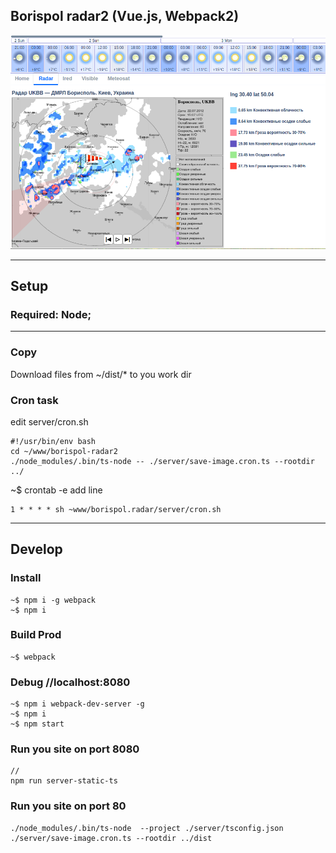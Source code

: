 ## Borispol radar2 (Vue.js, Webpack2)

![](https://github.com/Maxislav/borispol-radar2/blob/master/readme.png?raw=true?raw=true=400x200)

***
## Setup

### Required: Node;
***

### Copy
Download files from ~/dist/* to you work dir

### Cron task
edit server/cron.sh
```
#!/usr/bin/env bash
cd ~/www/borispol-radar2
./node_modules/.bin/ts-node -- ./server/save-image.cron.ts --rootdir ../
```

 
~$ crontab -e 
add line 
```
1 * * * * sh ~www/borispol.radar/server/cron.sh
```
***

## Develop

### Install

```
~$ npm i -g webpack
~$ npm i
```
### Build Prod
```
~$ webpack
```

### Debug   //localhost:8080

```
~$ npm i webpack-dev-server -g
~$ npm i
~$ npm start

```

### Run you site on port 8080
```
//
npm run server-static-ts

```


### Run you site on port 80
```
./node_modules/.bin/ts-node  --project ./server/tsconfig.json ./server/save-image.cron.ts --rootdir ../dist
```
